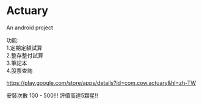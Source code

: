 # Actuary
An android project

功能:  
1.定期定額試算  
2.整存整付試算  
3.筆記本  
4.股票查詢  

https://play.google.com/store/apps/details?id=com.cow.actuary&hl=zh-TW

安裝次數
100 - 500!!!
評價高達5顆星!!

